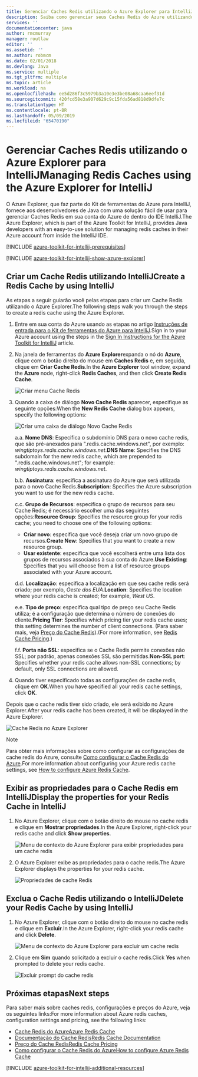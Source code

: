 ```yaml
---
title: Gerenciar Caches Redis utilizando o Azure Explorer para IntelliJ
description: Saiba como gerenciar seus Caches Redis do Azure utilizando o Azure Explorer para IntelliJ.
services: ''
documentationcenter: java
author: rmcmurray
manager: routlaw
editor: ''
ms.assetid: ''
ms.author: robmcm
ms.date: 02/01/2018
ms.devlang: Java
ms.service: multiple
ms.tgt_pltfrm: multiple
ms.topic: article
ms.workload: na
ms.openlocfilehash: ee5d286f3c5979b3a10e3e3be08a68caa6eef31d
ms.sourcegitcommit: 420fcd58e3a907d629c9c15fda56ad818d9dfe7c
ms.translationtype: HT
ms.contentlocale: pt-BR
ms.lasthandoff: 05/09/2019
ms.locfileid: "65470190"
---
```

# <a name="managing-redis-caches-using-the-azure-explorer-for-intellij"></a><span data-ttu-id="30327-103">Gerenciar Caches Redis utilizando o Azure Explorer para IntelliJ</span><span class="sxs-lookup"><span data-stu-id="30327-103">Managing Redis Caches using the Azure Explorer for IntelliJ</span></span>

<span data-ttu-id="30327-104">O Azure Explorer, que faz parte do Kit de ferramentas do Azure para IntelliJ, fornece aos desenvolvedores de Java com uma solução fácil de usar para gerenciar Caches Redis em sua conta do Azure de dentro do IDE IntelliJ.</span><span class="sxs-lookup"><span data-stu-id="30327-104">The Azure Explorer, which is part of the Azure Toolkit for IntelliJ, provides Java developers with an easy-to-use solution for managing redis caches in their Azure account from inside the IntelliJ IDE.</span></span>

[!INCLUDE [azure-toolkit-for-intellij-prerequisites](../includes/azure-toolkit-for-intellij-prerequisites.md)]

[!INCLUDE [azure-toolkit-for-intellij-show-azure-explorer](../includes/azure-toolkit-for-intellij-show-azure-explorer.md)]

## <a name="create-a-redis-cache-by-using-intellij"></a><span data-ttu-id="30327-105">Criar um Cache Redis utilizando IntelliJ</span><span class="sxs-lookup"><span data-stu-id="30327-105">Create a Redis Cache by using IntelliJ</span></span>

<span data-ttu-id="30327-106">As etapas a seguir guiarão você pelas etapas para criar um Cache Redis utilizando o Azure Explorer.</span><span class="sxs-lookup"><span data-stu-id="30327-106">The following steps walk you through the steps to create a redis cache using the Azure Explorer.</span></span>

1. <span data-ttu-id="30327-107">Entre em sua conta do Azure usando as etapas no artigo [Instruções de entrada para o Kit de ferramentas do Azure para IntelliJ].</span><span class="sxs-lookup"><span data-stu-id="30327-107">Sign in to your Azure account using the steps in the [Sign In Instructions for the Azure Toolkit for IntelliJ] article.</span></span>

1. <span data-ttu-id="30327-108">Na janela de ferramentas do **Azure Explorer**expanda o nó do **Azure**, clique com o botão direito do mouse em **Caches Redis** e, em seguida, clique em **Criar Cache Redis**.</span><span class="sxs-lookup"><span data-stu-id="30327-108">In the **Azure Explorer** tool window, expand the **Azure** node, right-click **Redis Caches**, and then click **Create Redis Cache**.</span></span>

   ![Criar menu Cache Redis][CR01]

1. <span data-ttu-id="30327-110">Quando a caixa de diálogo **Novo Cache Redis** aparecer, especifique as seguinte opções:</span><span class="sxs-lookup"><span data-stu-id="30327-110">When the **New Redis Cache** dialog box appears, specify the following options:</span></span>

   ![Criar uma caixa de diálogo Novo Cache Redis][CR02]

   <span data-ttu-id="30327-112"> a.</span><span class="sxs-lookup"><span data-stu-id="30327-112">a.</span></span> <span data-ttu-id="30327-113">**Nome DNS**: Especifica o subdomínio DNS para o novo cache redis, que são pré-anexados para ".redis.cache.windows.net", por exemplo: *wingtiptoys.redis.cache.windows.net*.</span><span class="sxs-lookup"><span data-stu-id="30327-113">**DNS Name**: Specifies the DNS subdomain for the new redis cache, which are prepended to ".redis.cache.windows.net"; for example: *wingtiptoys.redis.cache.windows.net*.</span></span>

   <span data-ttu-id="30327-114">b.</span><span class="sxs-lookup"><span data-stu-id="30327-114">b.</span></span> <span data-ttu-id="30327-115">**Assinatura**: especifica a assinatura do Azure que será utilizada para o novo Cache Redis.</span><span class="sxs-lookup"><span data-stu-id="30327-115">**Subscription**: Specifies the Azure subscription you want to use for the new redis cache.</span></span>

   <span data-ttu-id="30327-116">c.</span><span class="sxs-lookup"><span data-stu-id="30327-116">c.</span></span> <span data-ttu-id="30327-117">**Grupo de Recursos**: especifica o grupo de recursos para seu Cache Redis; é necessário escolher uma das seguintes opções:</span><span class="sxs-lookup"><span data-stu-id="30327-117">**Resource Group**: Specifies the resource group for your redis cache; you need to choose one of the following options:</span></span> 
      * <span data-ttu-id="30327-118">**Criar novo**: especifica que você deseja criar um novo grupo de recursos.</span><span class="sxs-lookup"><span data-stu-id="30327-118">**Create New**: Specifies that you want to create a new resource group.</span></span> 
      * <span data-ttu-id="30327-119">**Usar existente**: especifica que você escolherá entre uma lista dos grupos de recursos associados à sua conta do Azure.</span><span class="sxs-lookup"><span data-stu-id="30327-119">**Use Existing**: Specifies that you will choose from a list of resource groups associated with your Azure account.</span></span> 

   <span data-ttu-id="30327-120">d.</span><span class="sxs-lookup"><span data-stu-id="30327-120">d.</span></span> <span data-ttu-id="30327-121">**Localização**: especifica a localização em que seu cache redis será criado; por exemplo, *Oeste dos EUA*.</span><span class="sxs-lookup"><span data-stu-id="30327-121">**Location**: Specifies the location where your redis cache is created; for example, *West US*.</span></span>

   <span data-ttu-id="30327-122">e.</span><span class="sxs-lookup"><span data-stu-id="30327-122">e.</span></span> <span data-ttu-id="30327-123">**Tipo de preço**: especifica qual tipo de preço seu Cache Redis utiliza; é a configuração que determina o número de conexões do cliente.</span><span class="sxs-lookup"><span data-stu-id="30327-123">**Pricing Tier**: Specifies which pricing tier your redis cache uses; this setting determines the number of client connections.</span></span> <span data-ttu-id="30327-124">(Para saber mais, veja [Preço do Cache Redis]).</span><span class="sxs-lookup"><span data-stu-id="30327-124">(For more information, see [Redis Cache Pricing].)</span></span>

   <span data-ttu-id="30327-125">f.</span><span class="sxs-lookup"><span data-stu-id="30327-125">f.</span></span> <span data-ttu-id="30327-126">**Porta não SSL**: especifica se o Cache Redis permite conexões não SSL; por padrão, apenas conexões SSL são permitidas.</span><span class="sxs-lookup"><span data-stu-id="30327-126">**Non-SSL port**: Specifies whether your redis cache allows non-SSL connections; by default, only SSL connections are allowed.</span></span>

1. <span data-ttu-id="30327-127">Quando tiver especificado todas as configurações de cache redis, clique em **OK**.</span><span class="sxs-lookup"><span data-stu-id="30327-127">When you have specified all your redis cache settings, click **OK**.</span></span>

<span data-ttu-id="30327-128">Depois que o cache redis tiver sido criado, ele será exibido no Azure Explorer.</span><span class="sxs-lookup"><span data-stu-id="30327-128">After your redis cache has been created, it will be displayed in the Azure Explorer.</span></span>

   ![Cache Redis no Azure Explorer][CR03]

> [!NOTE]
>
> <span data-ttu-id="30327-130">Para obter mais informações sobre como configurar as configurações de cache redis do Azure, consulte [Como configurar o Cache Redis do Azure].</span><span class="sxs-lookup"><span data-stu-id="30327-130">For more information about configuring your Azure redis cache settings, see [How to configure Azure Redis Cache].</span></span>
>

## <a name="display-the-properties-for-your-redis-cache-in-intellij"></a><span data-ttu-id="30327-131">Exibir as propriedades para o Cache Redis em IntelliJ</span><span class="sxs-lookup"><span data-stu-id="30327-131">Display the properties for your Redis Cache in IntelliJ</span></span>

1. <span data-ttu-id="30327-132">No Azure Explorer, clique com o botão direito do mouse no cache redis e clique em **Mostrar propriedades**.</span><span class="sxs-lookup"><span data-stu-id="30327-132">In the Azure Explorer, right-click your redis cache and click **Show properties**.</span></span>

   ![Menu de contexto do Azure Explorer para exibir propriedades para um cache redis][SP01]

1. <span data-ttu-id="30327-134">O Azure Explorer exibe as propriedades para o cache redis.</span><span class="sxs-lookup"><span data-stu-id="30327-134">The Azure Explorer displays the properties for your redis cache.</span></span>

   ![Propriedades de cache Redis][SP02]

## <a name="delete-your-redis-cache-by-using-intellij"></a><span data-ttu-id="30327-136">Exclua o Cache Redis utilizando o IntelliJ</span><span class="sxs-lookup"><span data-stu-id="30327-136">Delete your Redis Cache by using IntelliJ</span></span>

1. <span data-ttu-id="30327-137">No Azure Explorer, clique com o botão direito do mouse no cache redis e clique em **Excluir**.</span><span class="sxs-lookup"><span data-stu-id="30327-137">In the Azure Explorer, right-click your redis cache and click **Delete**.</span></span>

   ![Menu de contexto do Azure Explorer para excluir um cache redis][DE01]

1. <span data-ttu-id="30327-139">Clique em **Sim** quando solicitado a excluir o cache redis.</span><span class="sxs-lookup"><span data-stu-id="30327-139">Click **Yes** when prompted to delete your redis cache.</span></span>

   ![Excluir prompt do cache redis][DE02]

## <a name="next-steps"></a><span data-ttu-id="30327-141">Próximas etapas</span><span class="sxs-lookup"><span data-stu-id="30327-141">Next steps</span></span>

<span data-ttu-id="30327-142">Para saber mais sobre caches redis, configurações e preços do Azure, veja os seguintes links:</span><span class="sxs-lookup"><span data-stu-id="30327-142">For more information about Azure redis caches, configuration settings and pricing, see the following links:</span></span>

* <span data-ttu-id="30327-143">[Cache Redis do Azure]</span><span class="sxs-lookup"><span data-stu-id="30327-143">[Azure Redis Cache]</span></span>
* <span data-ttu-id="30327-144">[Documentação do Cache Redis]</span><span class="sxs-lookup"><span data-stu-id="30327-144">[Redis Cache Documentation]</span></span>
* <span data-ttu-id="30327-145">[Preço do Cache Redis]</span><span class="sxs-lookup"><span data-stu-id="30327-145">[Redis Cache Pricing]</span></span>
* <span data-ttu-id="30327-146">[Como configurar o Cache Redis do Azure]</span><span class="sxs-lookup"><span data-stu-id="30327-146">[How to configure Azure Redis Cache]</span></span>

[!INCLUDE [azure-toolkit-for-intellij-additional-resources](../includes/azure-toolkit-for-intellij-additional-resources.md)]

<!-- URL List -->

[Preço do Cache Redis]: https://azure.microsoft.com/pricing/details/cache/
[Redis Cache Pricing]: https://azure.microsoft.com/pricing/details/cache/
[Cache Redis do Azure]: https://azure.microsoft.com/services/cache/
[Azure Redis Cache]: https://azure.microsoft.com/services/cache/
[Documentação do Cache Redis]: /azure/redis-cache
[Redis Cache Documentation]: /azure/redis-cache
[Como configurar o Cache Redis do Azure]: /azure/redis-cache/cache-configure
[How to configure Azure Redis Cache]: /azure/redis-cache/cache-configure
[Instruções de entrada para o Kit de ferramentas do Azure para IntelliJ]: ./azure-toolkit-for-intellij-sign-in-instructions.md
[Sign In Instructions for the Azure Toolkit for IntelliJ]: ./azure-toolkit-for-intellij-sign-in-instructions.md

<!-- IMG List -->

[CR01]: media/azure-toolkit-for-intellij-managing-redis-caches-using-azure-explorer/CR01.png
[CR02]: media/azure-toolkit-for-intellij-managing-redis-caches-using-azure-explorer/CR02.png
[CR03]: media/azure-toolkit-for-intellij-managing-redis-caches-using-azure-explorer/CR03.png

[SP01]: media/azure-toolkit-for-intellij-managing-redis-caches-using-azure-explorer/SP01.png
[SP02]: media/azure-toolkit-for-intellij-managing-redis-caches-using-azure-explorer/SP02.png

[DE01]: media/azure-toolkit-for-intellij-managing-redis-caches-using-azure-explorer/DE01.png
[DE02]: media/azure-toolkit-for-intellij-managing-redis-caches-using-azure-explorer/DE02.png
